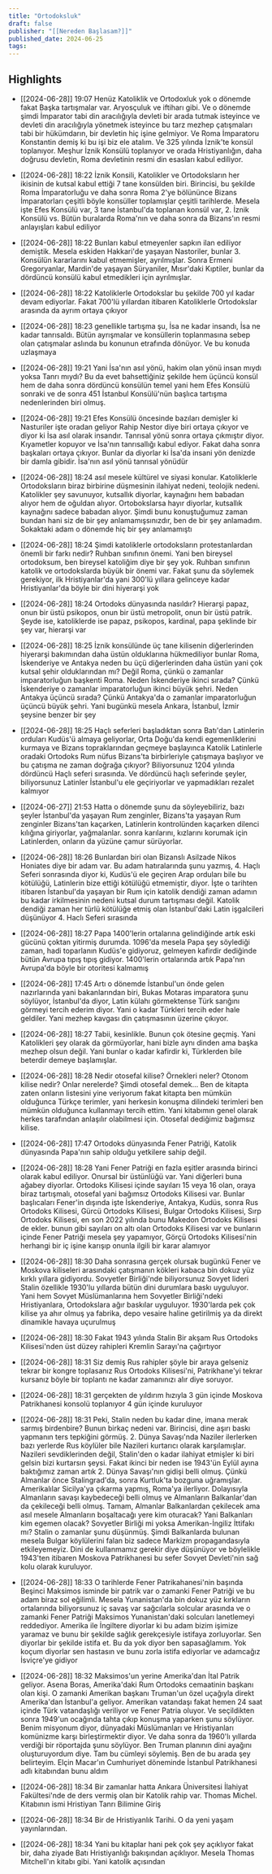 ```yaml
---
title: "Ortodoksluk"
draft: false
publisher: "[[Nereden Başlasam?]]"
published_date: 2024-06-25
tags:
---
```



## Highlights
* [[2024-06-28]] 19:07  Henüz Katoliklik ve Ortodoxluk yok o dönemde fakat Başka tartışmalar var. Aryosçuluk ve iftiharı gibi. Ve o dönemde şimdi İmparator tabi din aracılığıyla devleti bir arada tutmak isteyince ve devleti din aracılığıyla yönetmek isteyince bu tarz mezhep çatışmaları tabi bir hükümdarın, bir devletin hiç işine gelmiyor. Ve Roma İmparatoru Konstantin demiş ki bu işi biz ele atalım. Ve 325 yılında İznik'te konsül toplanıyor. Meşhur İznik Konsülü toplanıyor ve orada Hristiyanlığın, daha doğrusu devletin, Roma devletinin resmi din esasları kabul ediliyor.

* [[2024-06-28]] 18:22  İznik Konsili, Katolikler ve Ortodoksların her ikisinin de kutsal kabul ettiği 7 tane konsülden biri. Birincisi, bu şekilde Roma İmparatorluğu ve daha sonra Roma 2'ye bölününce Bizans İmparatorları çeşitli böyle konsüller toplamışlar çeşitli tarihlerde. Mesela işte Efes Konsülü var, 3 tane İstanbul'da toplanan konsül var, 2. İznik Konsülü vs. Bütün buralarda Roma'nın ve daha sonra da Bizans'ın resmi anlayışları kabul ediliyor

* [[2024-06-28]] 18:22  Bunları kabul etmeyenler sapkın ilan ediliyor demiştik. Mesela eskiden Hakkari'de yaşayan Nastoriler, bunlar 3. Konsülün kararlarını kabul etmemişler, ayrılmışlar. Sonra Ermeni Gregoryanlar, Mardin'de yaşayan Süryaniler, Mısır'daki Kıptiler, bunlar da dördüncü konsülü kabul etmedikleri için ayrılmışlar.

* [[2024-06-28]] 18:22  Katoliklerle Ortodokslar bu şekilde 700 yıl kadar devam ediyorlar. Fakat 700'lü yıllardan itibaren Katoliklerle Ortodokslar arasında da ayrım ortaya çıkıyor

* [[2024-06-28]] 18:23  genellikle tartışma şu, İsa ne kadar insandı, İsa ne kadar tanrısaldı. Bütün ayrışmalar ve konsüllerin toplanmasına sebep olan çatışmalar aslında bu konunun etrafında dönüyor. Ve bu konuda uzlaşmaya

* [[2024-06-28]] 19:21  Yani İsa'nın asıl yönü, hakim olan yönü insan mıydı yoksa Tanrı mıydı? Bu da evet bahsettiğiniz şekilde hem üçüncü konsül hem de daha sonra dördüncü konsülün temel yani hem Efes Konsülü sonraki ve de sonra 451 İstanbul Konsülü'nün başlıca tartışma nedenlerinden biri olmuş.

* [[2024-06-28]] 19:21  Efes Konsülü öncesinde bazıları demişler ki Nasturiler işte oradan geliyor Rahip Nestor diye biri ortaya çıkıyor ve diyor ki İsa asıl olarak insandır. Tanrısal yönü sonra ortaya çıkmıştır diyor. Kıyametler kopuyor ve İsa'nın tanrısallığı kabul ediyor. Fakat daha sonra başkaları ortaya çıkıyor. Bunlar da diyorlar ki İsa'da insani yön denizde bir damla gibidir. İsa'nın asıl yönü tanrısal yönüdür

* [[2024-06-28]] 18:24  asıl mesele kültürel ve siyasi konular. Katoliklerle Ortodoksların biraz birbirine düşmesinin ilahiyat nedeni, teolojik nedeni. Katolikler şey savunuyor, kutsallık diyorlar, kaynağını hem babadan alıyor hem de oğuldan alıyor. Ortobokslarsa hayır diyorlar, kutsallık kaynağını sadece babadan alıyor. Şimdi bunu konuştuğumuz zaman bundan hani siz de bir şey anlamamışsınızdır, ben de bir şey anlamadım. Sokaktaki adam o dönemde hiç bir şey anlamamıştı

* [[2024-06-28]] 18:24  Şimdi katoliklerle ortodoksların protestanlardan önemli bir farkı nedir? Ruhban sınıfının önemi. Yani ben bireysel ortodoksum, ben bireysel katoliğim diye bir şey yok. Ruhban sınıfının katolik ve ortodokslarda büyük bir önemi var. Fakat şunu da söylemek gerekiyor, ilk Hristiyanlar'da yani 300'lü yıllara gelinceye kadar Hristiyanlar'da böyle bir dini hiyerarşi yok

* [[2024-06-28]] 18:24  Ortodoks dünyasında nasıldır? Hierarşi papaz, onun bir üstü psikopos, onun bir üstü metropolit, onun bir üstü patrik. Şeyde ise, katoliklerde ise papaz, psikopos, kardinal, papa şeklinde bir şey var, hierarşi var

* [[2024-06-28]] 18:25  İznik konsülünde üç tane kilisenin diğerlerinden hiyerarşi bakımından daha üstün olduklarına hükmediliyor bunlar Roma, İskenderiye ve Antakya neden bu üçü diğerlerinden daha üstün yani çok kutsal şehir olduklarından mı? Değil Roma, çünkü o zamanlar imparatorluğun başkenti Roma. Neden İskenderiye ikinci sırada? Çünkü İskenderiye o zamanlar imparatorluğun ikinci büyük şehri. Neden Antakya üçüncü sırada? Çünkü Antakya'da o zamanlar imparatorluğun üçüncü büyük şehri. Yani bugünkü mesela Ankara, İstanbul, İzmir şeysine benzer bir şey

* [[2024-06-28]] 18:25  Haçlı seferleri başladıktan sonra Batı'dan Latinlerin orduları Kudüs'ü almaya geliyorlar, Orta Doğu'da kendi egemenliklerini kurmaya ve Bizans topraklarından geçmeye başlayınca Katolik Latinlerle oradaki Ortodoks Rum nüfus Bizans'ta birbirleriyle çatışmaya başlıyor ve bu çatışma ne zaman doğrağa çıkıyor? Biliyorsunuz 1204 yılında dördüncü Haçlı seferi sırasında. Ve dördüncü haçlı seferinde şeyler, biliyorsunuz Latinler İstanbul'u ele geçiriyorlar ve yapmadıkları rezalet kalmıyor

* [[2024-06-27]] 21:53  Hatta o dönemde şunu da söyleyebiliriz, bazı şeyler İstanbul'da yaşayan Rum zenginler, Bizans'ta yaşayan Rum zenginler Bizans'tan kaçarken, Latinlerin kontrolünden kaçarken dilenci kılığına giriyorlar, yağmalanlar. sonra karılarını, kızlarını korumak için Latinlerden, onların da yüzüne çamur sürüyorlar.

* [[2024-06-28]] 18:26  Bunlardan biri olan Bizanslı Asilzade Nikos Honiates diye bir adam var. Bu adam hatıralarında şunu yazmış, 4. Haçlı Seferi sonrasında diyor ki, Kudüs'ü ele geçiren Arap orduları bile bu kötülüğü, Latinlerin bize ettiği kötülüğü etmemiştir, diyor. İşte o tarihten itibaren İstanbul'da yaşayan bir Rum için katolik dendiği zaman adamın bu kadar irkilmesinin nedeni kutsal durum tartışması değil. Katolik dendiği zaman her türlü kötülüğe etmiş olan İstanbul'daki Latin işgalcileri düşünüyor 4. Haclı Seferi sırasında

* [[2024-06-28]] 18:27  Papa 1400'lerin ortalarına gelindiğinde artık eski gücünü çoktan yitirmiş durumda. 1096'da mesela Papa şey söylediği zaman, hadi toparlanın Kudüs'e gidiyoruz, gelmeyen kafirdir dediğinde bütün Avrupa tıpış tıpış gidiyor. 1400'lerin ortalarında artık Papa'nın Avrupa'da böyle bir otoritesi kalmamış

* [[2024-06-28]] 17:45  Artı o dönemde İstanbul'un önde gelen nazırlarında yani bakanlarından biri, Bukas Motaras imparatora şunu söylüyor, İstanbul'da diyor, Latin külahı görmektense Türk sarığını görmeyi tercih ederim diyor. Yani o kadar Türkleri tercih eder hale geldiler. Yani mezhep kavgası din çatışmasının üzerine çıkıyor.

* [[2024-06-28]] 18:27  Tabii, kesinlikle. Bunun çok ötesine geçmiş. Yani Katolikleri şey olarak da görmüyorlar, hani bizle aynı dinden ama başka mezhep olsun değil. Yani bunlar o kadar kafirdir ki, Türklerden bile beterdir demeye başlamışlar.

* [[2024-06-28]] 18:28  Nedir otosefal kilise? Örnekleri neler? Otonom kilise nedir? Onlar nerelerde? Şimdi otosefal demek... Ben de kitapta zaten onların listesini yine veriyorum fakat kitapta ben mümkün olduğunca Türkçe terimler, yani herkesin konuşma dilindeki terimleri ben mümkün olduğunca kullanmayı tercih ettim. Yani kitabımın genel olarak herkes tarafından anlaşılır olabilmesi için. Otosefal dediğimiz bağımsız kilise.

* [[2024-06-28]] 17:47  Ortodoks dünyasında Fener Patriği, Katolik dünyasında Papa'nın sahip olduğu yetkilere sahip değil.

* [[2024-06-28]] 18:28  Yani Fener Patriği en fazla eşitler arasında birinci olarak kabul ediliyor. Onursal bir üstünlüğü var. Yani diğerleri buna ağabey diyorlar. Ortodoks Kilisesi içinde sayıları 15 veya 16 olan, oraya biraz tartışmalı, otosefal yani bağımsız Ortodoks Kilisesi var. Bunlar başlıcaları Fener'in dışında işte İskenderiye, Antakya, Kudüs, sonra Rus Ortodoks Kilisesi, Gürcü Ortodoks Kilisesi, Bulgar Ortodoks Kilisesi, Sırp Ortodoks Kilisesi, en son 2022 yılında bunu Makedon Ortodoks Kilisesi de ekler. bunun gibi sayıları on altı olan Ortodoks Kilisesi var ve bunların içinde Fener Patriği mesela şey yapamıyor, Görçü Ortodoks Kilisesi'nin herhangi bir iç işine karışıp onunla ilgili bir karar alamıyor

* [[2024-06-28]] 18:30  Daha sonrasına gerçek olursak bugünkü Fener ve Moskova kiliseleri arasındaki çatışmanın kökleri kabaca bin dokuz yüz kırklı yıllara gidiyordu. Sovyetler Birliği'nde biliyorsunuz Sovyet lideri Stalin özellikle 1930'lu yıllarda bütün dini durumlara baskı uyguluyor. Yani hem Sovyet Müslümanlarına hem Sovyetler Birliği'ndeki Hristiyanlara, Ortodokslara ağır baskılar uyguluyor. 1930'larda pek çok kilise ya ahır olmuş ya fabrika, depo vesaire haline getirilmiş ya da direkt dinamikle havaya uçurulmuş

* [[2024-06-28]] 18:30  Fakat 1943 yılında Stalin Bir akşam Rus Ortodoks Kilisesi'nden üst düzey rahipleri Kremlin Sarayı'na çağırtıyor

* [[2024-06-28]] 18:31  Siz demiş Rus rahipler şöyle bir araya gelseniz tekrar bir kongre toplasanız Rus Ortodoks Kilisesi'ni, Patrikhane'yi tekrar kursanız böyle bir toplantı ne kadar zamanınızı alır diye soruyor.

* [[2024-06-28]] 18:31  gerçekten de yıldırım hızıyla 3 gün içinde Moskova Patrikhanesi konsolü toplanıyor 4 gün içinde kuruluyor

* [[2024-06-28]] 18:31  Peki, Stalin neden bu kadar dine, imana merak sarmış birdenbire? Bunun birkaç nedeni var. Birincisi, dine aşırı baskı yapmanın ters tepkiğini görmüş. 2. Dünya Savaşı'nda Naziler ilerlerken bazı yerlerde Rus köylüler bile Nazileri kurtarıcı olarak karşılamışlar. Nazileri sevdiklerinden değil, Stalin'den o kadar ilahiyat etmişler ki biri gelsin bizi kurtarsın şeysi. Fakat ikinci bir neden ise 1943'ün Eylül ayına baktığımız zaman artık 2. Dünya Savaşı'nın gidişi belli olmuş. Çünkü Almanlar önce Stalingrad'da, sonra Kurtluk'ta bozguna uğramışlar. Amerikalılar Sicilya'ya çıkarma yapmış, Roma'ya ilerliyor. Dolayısıyla Almanların savaşı kaybedeceği belli olmuş ve Almanların Balkanlar'dan da çekileceği belli olmuş. Tamam, Almanlar Balkanlardan çekilecek ama asıl mesele Almanların boşaltacağı yere kim oturacak? Yani Balkanları kim egemen olacak? Sovyetler Birliği mi yoksa Amerikan-İngiliz İttifakı mı? Stalin o zamanlar şunu düşünmüş. Şimdi Balkanlarda bulunan mesela Bulgar köylülerini falan biz sadece Markizm propagandasıyla etkileyemeyiz. Dini de kullanmamız gerekir diye düşünüyor ve böylelikle 1943'ten itibaren Moskova Patrikhanesi bu sefer Sovyet Devleti'nin sağ kolu olarak kuruluyor.

* [[2024-06-28]] 18:33  O tarihlerde Fener Patrikahanesi'nin başında Beşinci Maksimos isminde bir patrik var o zamanki Fener Patriği ve bu adam biraz sol eğilimli. Mesela Yunanistan'da bin dokuz yüz kırkların ortalarında biliyorsunuz iç savaş var sağcılarla solcular arasında ve o zamanki Fener Patriği Maksimos Yunanistan'daki solcuları lanetlemeyi reddediyor. Amerika ile İngiltere diyorlar ki bu adam bizim işimize yaramaz ve bunu bir şekilde sağlık gerekçesiyle istifaya zorluyorlar. Sen diyorlar bir şekilde istifa et. Bu da yok diyor ben sapasağlamım. Yok koçum diyorlar sen hastasın ve bunu zorla istifa ediyorlar ve adamcağız İsviçre'ye gidiyor

* [[2024-06-28]] 18:32  Maksimos'un yerine Amerika'dan İtal Patrik geliyor. Asena Boras, Amerika'daki Rum Ortodoks cemaatinin başkanı olan kişi. O zamanki Amerikan başkanı Truman'un özel uçağıyla direkt Amerika'dan İstanbul'a geliyor. Amerikan vatandaşı fakat hemen 24 saat içinde Türk vatandaşlığı veriliyor ve Fener Patria oluyor. Ve seçildikten sonra 1949'un ocağında tahta çıkıp konuşma yaparken şunu söylüyor. Benim misyonum diyor, dünyadaki Müslümanları ve Hristiyanları komünizme karşı birleştirmektir diyor. Ve daha sonra da 1960'lı yıllarda verdiği bir röportajda şunu söylüyor. Ben Truman planının dini ayağını oluşturuyordum diye. Tam bu cümleyi söylemiş. Ben de bu arada şey belirteyim. Elçin Macar'ın Cumhuriyet döneminde İstanbul Patrikhanesi adlı kitabından bunu aldım

* [[2024-06-28]] 18:34  Bir zamanlar hatta Ankara Üniversitesi İlahiyat Fakültesi'nde de ders vermiş olan bir Katolik rahip var. Thomas Michel. Kitabının ismi Hristiyan Tanrı Bilimine Giriş

* [[2024-06-28]] 18:34  Bir de Hristiyanlık Tarihi. O da yeni yaşam yayınlarından.

* [[2024-06-28]] 18:34  Yani bu kitaplar hani pek çok şey açıklıyor fakat bir, daha ziyade Batı Hristiyanlığı bakışından açıklıyor. Mesela Thomas Mitchell'ın kitabı gibi. Yani katolik açısından

